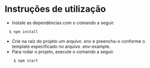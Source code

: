 # Instruções de utilização

  - Instale as dependências com o comando a seguir.
  ```sh
    $ npm install
 ```
  - Crie na raíz do projeto um arquivo .env e preencha-o conforme o template especificado no arquivo .env-example.
  - Para rodar o projeto, execute o comando a seguir.
```sh
    $ npm start
 ```